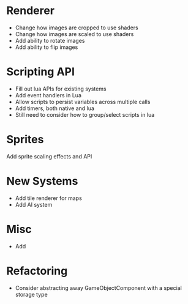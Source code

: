 # Renderer
* Change how images are cropped to use shaders
* Change how images are scaled to use shaders
* Add ability to rotate images
* Add ability to flip images

# Scripting API
* Fill out lua APIs for existing systems
* Add event handlers in Lua
* Allow scripts to persist variables across multiple calls
* Add timers, both native and lua
* Still need to consider how to group/select scripts in lua


# Sprites
Add sprite scaling effects and API

# New Systems
* Add tile renderer for maps
* Add AI system

# Misc
* Add

# Refactoring
* Consider abstracting away GameObjectComponent with a special storage type
